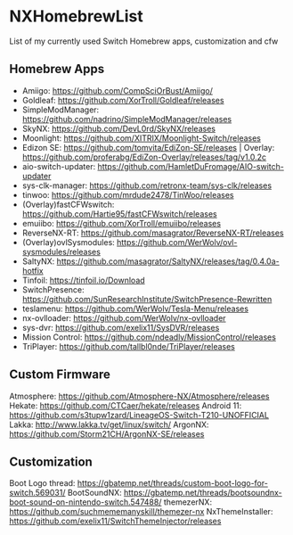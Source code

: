 # NXHomebrewList
List of my currently used Switch Homebrew apps, customization and cfw


## Homebrew Apps

* Amiigo: https://github.com/CompSciOrBust/Amiigo/ 
* Goldleaf: https://github.com/XorTroll/Goldleaf/releases
* SimpleModManager: https://github.com/nadrino/SimpleModManager/releases
* SkyNX: https://github.com/DevL0rd/SkyNX/releases
* Moonlight: https://github.com/XITRIX/Moonlight-Switch/releases
* Edizon SE: https://github.com/tomvita/EdiZon-SE/releases | Overlay: https://github.com/proferabg/EdiZon-Overlay/releases/tag/v1.0.2c
* aio-switch-updater: https://github.com/HamletDuFromage/AIO-switch-updater
* sys-clk-manager: https://github.com/retronx-team/sys-clk/releases
* tinwoo: https://github.com/mrdude2478/TinWoo/releases
* (Overlay)fastCFWswitch: https://github.com/Hartie95/fastCFWswitch/releases
* emuiibo: https://github.com/XorTroll/emuiibo/releases
* ReverseNX-RT: https://github.com/masagrator/ReverseNX-RT/releases
* (Overlay)ovlSysmodules: https://github.com/WerWolv/ovl-sysmodules/releases
* SaltyNX: https://github.com/masagrator/SaltyNX/releases/tag/0.4.0a-hotfix
* Tinfoil: https://tinfoil.io/Download
* SwitchPresence: https://github.com/SunResearchInstitute/SwitchPresence-Rewritten
* teslamenu: https://github.com/WerWolv/Tesla-Menu/releases
* nx-ovlloader: https://github.com/WerWolv/nx-ovlloader
* sys-dvr: https://github.com/exelix11/SysDVR/releases
* Mission Control: https://github.com/ndeadly/MissionControl/releases
* TriPlayer: https://github.com/tallbl0nde/TriPlayer/releases

## Custom Firmware

Atmosphere: https://github.com/Atmosphere-NX/Atmosphere/releases
Hekate: https://github.com/CTCaer/hekate/releases
Android 11: https://github.com/s3tupw1zard/LineageOS-Switch-T210-UNOFFICIAL
Lakka: http://www.lakka.tv/get/linux/switch/
ArgonNX: https://github.com/Storm21CH/ArgonNX-SE/releases


## Customization

Boot Logo thread: https://gbatemp.net/threads/custom-boot-logo-for-switch.569031/
BootSoundNX: https://gbatemp.net/threads/bootsoundnx-boot-sound-on-nintendo-switch.547488/
themezerNX: https://github.com/suchmememanyskill/themezer-nx
NxThemeInstaller: https://github.com/exelix11/SwitchThemeInjector/releases

